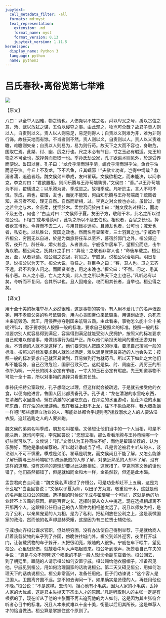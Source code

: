 ```yaml
---
jupytext:
  cell_metadata_filter: -all
  formats: md:myst
  text_representation:
    extension: .md
    format_name: myst
    format_version: 0.13
    jupytext_version: 1.11.5
kernelspec:
  display_name: Python 3
  language: python
  name: python3
---
```

# 吕氏春秋&#8226;离俗览第七举难

![](image/cover.jpg)

【原文】

八曰：以全举人固难，物之情也。人伤尧以不慈之名，舜以卑父之号，禹以贪位之意，汤、武以放弑之谋，五伯以侵夺之事。由此观之，物岂可全哉？故君子责人则以人，自责则以义。责人以人则易足，易足则得人；自责以义则难为非，难为非则行饰。故任天地而有馀。不肖者则不然。责人则以义，自责则以人。责人以义责难瞻，难瞻则失亲；自责以人则易为，易为则行苟。故天下之大而不容也，身取危，国取亡焉。此桀、纣、幽、厉之行也。尺之木必有节目，寸之玉必有瑕适。先王知物之不可全也，故择务而贵取一也。季孙氏劫公家，孔子欲谕术则见外，於是受养而便说。鲁国以訾。孔子曰：“龙食乎清而游乎清，螭食乎清而游乎浊，鱼食乎浊而游乎浊。今丘上不及龙，下不若鱼，丘其螭邪！”夫欲立功者，岂得中绳哉？救溺者濡，追逃者趋。魏文侯弟曰季成，友曰翟璜。文侯欲相之，而未能决，以问李克，李克对曰：“君欲置相，则问乐腾与王孙苟端孰贤。”文侯曰：“善。”以王孙苟端为不肖，翟璜进之；以乐腾为贤，季成进之。故相季成。凡听於主，言人不可不慎。季成，弟也，翟璜，友也，而犹不能知，何由知乐腾与王孙苟端哉？疏贱者知，亲习者不知，理无自然。自然而断相，过。李克之对文侯也亦过。虽皆过，譬之若金之与木，金虽柔，犹坚於木。孟尝君问於白圭曰：“魏文侯名过桓公，而功不及五伯，何也？”白圭对曰：“文侯师子夏，友田子方，敬段干木，此名之所以过桓公也。卜相曰‘成与璜孰可’，此功之所以不及五伯也。相也者，百官之长也。择者欲其博也。今择而不去二人，与用其雠亦远矣。且师友也者，公可也；戚爱也者，私安也。以私胜公，衰国之政也。然而名号显荣者，三士羽翼之也。”宁戚欲干齐桓公，穷困无以自进，於是为商旅将任车以至齐，暮宿於郭门之外。桓公郊迎客，夜开门，辟任车，爝火甚盛，从者甚众。宁戚饭牛居车下，望桓公而悲，击牛角疾歌。桓公闻之，抚其仆之手曰：“异哉！之歌者非常人也！”命後车载之。桓公反，至，从者以请。桓公赐之衣冠，将见之。宁戚见，说桓公以治境内。明日复见，说桓公以为天下。桓公大说，将任之。群臣争之曰：“客，卫人也。卫之去齐不远，君不若使人问之。而固贤者也，用之未晚也。”桓公曰：“不然。问之，患其有小恶。以人之小恶，亡人之大美，此人主之所以失天下之士也已。”凡听必有以矣，今听而不复问，合其所以也。且人固难全，权而用其长者，当举也。桓公得之矣。

【译文】

用十全十美的标准举荐人必然很难，这是事物的实情。有人用不爱儿子的名声诋毁尧，用不孝顺父亲的称号诋毁舜，用内心贪图帝位来诋毁禹，用谋划放逐、杀死君主来诋毁汤、武王，用侵吞掠夺别国来诋毁五霸。由此看来，事物怎么能十全十美呢?所以，君子要求别人按照一般的标准，要求自己按照义的标准。按照一般的标准要求别人就容易得到满足，容易得到满足就能受别人民拥护，按照义的标准要求自己就难以做错事，难做错事行为就严正。所以他们承担天地间的重任还游刃有余。不贤德的人就不是这样了。他们要求别人按照义的标准，要求自己按照一般的标准。按照义的标准要求别人就难以满足，难以满足就连最亲近的人也会失去；按照一般的标准要求自己就容易做到，容易做到行为就苟且。所以天下如此之大他们却不能容身，自己召致危险，国家召致灭亡。这就是桀、纣、周幽王、周厉王的所作所为啊。一尺长的树木必定有节结，一寸大的玉石必定有瑕疵。先王知道事物不可能十全十美，所以对事物的选择只看重其长处。

季孙氏把持公室政权，孔子想晓之以理，但这样就会被疏远，于是就去接受他的衣食，以便向他进言。鲁国人因此都责备孔子。孔子说：“龙在清澈的水里吃东西，在清澈的水里游动，螭在清澈的水里吃东西，在浑浊的水里游动，鱼茌浑浊的水里吃东西，在浑浊的水里游动。现在我往上赶不上龙，往下不象鱼那样，我大概象螭一样吧!”那些想建立功业的人，哪能处处都合乎规则呢?援救溺水之人的人要沾湿衣服，追赶逃跑之人的人要奔跑。

魏文侯的弟弟名叫季成，朋友名叫翟璜。文侯想让他们当中的一个人当相，可是不能决断，就询问李克，李克回答说；“您想立相，那么看看乐腾与王孙苟端哪一个好些就可以了。文侯说：“好。”文侯认为王孙苟端不好，而他是翟璜举荐的，认为乐腾好，而他是季成举荐的。所以就让季成当了相。凡是言沦被君主听从的人，谈论别人不可不慎重。季成是弟弟，翟璜是明友，而文侯尚且不能了解，又怎么能够了解乐腾与王孙苟端呢?对疏远低贱的人却了解，对亲近熟悉的人却不了解，没有这样的道理。没有这样的道理却要以此决断相位，这就措了。李克同答文侯的话也错了。他们虽然都错了，但是就如同金和木一样，金虽然软，但还是此木碣。

孟尝君向白圭问道：“魏文侯名声超过了齐桓公，可是功业却赶不上五霸，这是为什幺呢?”白圭回答说；“文侯以子夏为师，以田子方为友，敬重段干木，这就是他的名声超过桓公的原因。选择相的时候说‘季成与翟璜哪一个可以’，这就是他的功业赶不上五霸的原因。相是百官之长。选择时要从众人中挑选。现在选择相却离不开那两个人，这跟桓公任用自己的仇人管仲为相相差太远了。况且以师友为相，是为了公利，以亲属宠爱的人为相，是为了私利。把私利放在公利之上，这是衰微国家的政治。然而他的名声却显赫荣耀，这是因为有三位贤士辅佐他。

宁戚想向齐桓公谋求官职，但处境穷困，没有办法使自己得到举荐，于是就给商人赶着装载货物的车子到了齐国，傍晚住往城门外。桓公到郊外迎客，夜里打开城门，让装载货物的车子躲开，火把很明亮，跟随的人很多。宁戚在车下喂牛，望见桓公，心里很悲伤，就敲着牛角大声唱起歌来。桓公听到歌声，抚摸着自己车夫的手说：“真是与众不同啊!这个唱歌的不是一般人!就命令副车载着他。桓公回去，到了朝廷里，跟随的人请示桓公如何安置宁戚。桓公赐给他衣服帽子，准备召见他。宁戚见到桓公，用如何治理国家的话劝说桓公。第二天又碍见恒公，用如何治理天下的话劝说桓公。桓公非常高兴，准备任用他。臣子们劝谏说：“这个客人是卫国人。卫国离齐国不远，您不如去询问一下。如果确实是贤德的人，再任用他也不晚。”桓公说：“不是这样。去询问，担心他有小毛病。因为人家的小毛病，丢掉人家的大优点，这是君主失掉天下杰出人才的原因。”凡是听取别人的主张一定是有根据的了，现在听从了他的主张而不再去追究他的为人如何，这是因为其主张符合听者心目中的标准。况且人本来就难以十全十美，衡量以后用其所长，这是举荐人才的恰当做法。桓公算是掌握住这个原则了。




